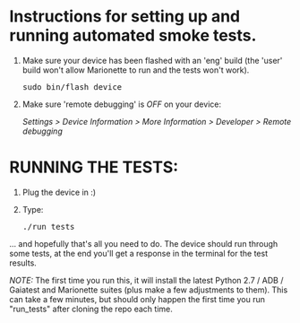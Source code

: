 Instructions for setting up and running automated smoke tests.
==============================================================

1. Make sure your device has been flashed with an 'eng' build (the 'user' build won't allow Marionette to run and the tests won't work).

   <pre>
   sudo bin/flash_device
   </pre>


2. Make sure 'remote debugging' is *OFF* on your device:

   *Settings > Device Information > More Information >  Developer > Remote debugging*



RUNNING THE TESTS:
==================

1. Plug the device in :) 

2. Type:

    <pre>./run_tests</pre>


... and hopefully that's all you need to do. The device should run through some tests, at the end you'll get a response in the terminal for the test results.

*NOTE:* The first time you run this, it will install the latest Python 2.7 / ADB / Gaiatest and Marionette suites (plus make a few adjustments to them). This can take a few minutes, but should only happen the first time you run "run_tests" after cloning the repo each time.
